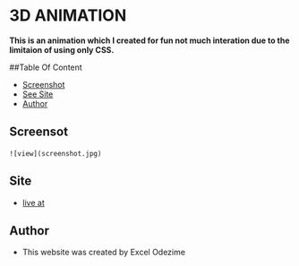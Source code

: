 # 3D ANIMATION
**This is an animation which I created for fun not much interation due to the limitaion of using only CSS.**

##Table Of Content
- [Screenshot](#screensot)
- [See Site](#Site)
- [Author](#author)
  
## Screensot
    ![view](screenshot.jpg)

## Site
   - [live at](https://master-x2000.github.io/3D-Animation/)

## Author
- This website was created by Excel Odezime
